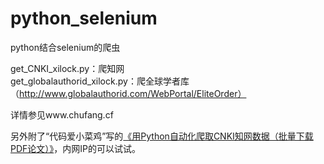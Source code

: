# python_selenium

python结合selenium的爬虫

get_CNKI_xilock.py：爬知网  
get_globalauthorid_xilock.py：爬全球学者库（http://www.globalauthorid.com/WebPortal/EliteOrder）

详情参见www.chufang.cf

另外附了“代码爱小菜鸡”写的[《用Python自动化爬取CNKI知网数据（批量下载PDF论文）》](https://blog.csdn.net/weixin_45678463/article/details/111826523)，内网IP的可以试试。
